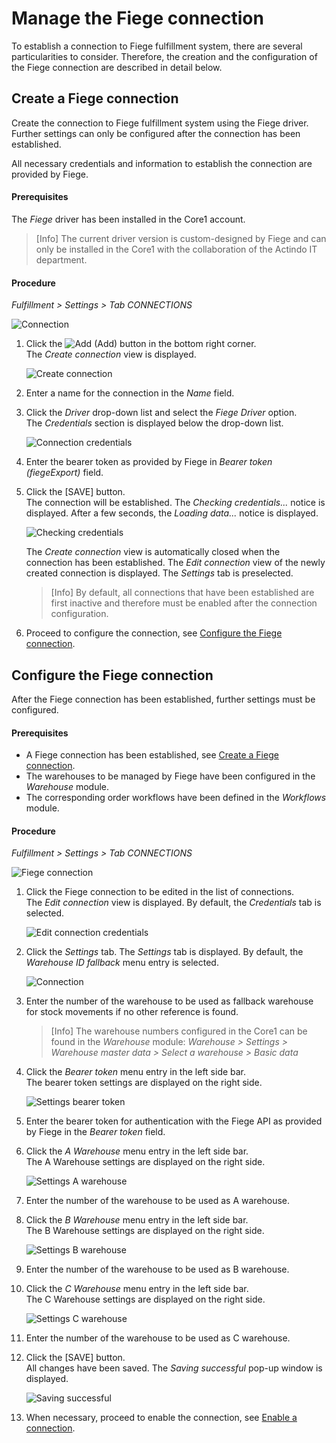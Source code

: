 # Manage the Fiege connection

To establish a connection to Fiege fulfillment system, there are several particularities to consider. Therefore, the creation and the configuration of the Fiege connection are described in detail below.

## Create a Fiege connection

Create the connection to Fiege fulfillment system using the Fiege driver. Further settings can only be configured after the connection has been established.

All necessary credentials and information to establish the connection are provided by Fiege.

#### Prerequisites

The *Fiege* driver has been installed in the Core1 account.

> [Info] The current driver version is custom-designed by Fiege and can only be installed in the Core1 with the collaboration of the Actindo IT department.

[comment]: <> (Stand: 23.02.2023)

#### Procedure

*Fulfillment > Settings > Tab CONNECTIONS*

![Connection](../../Assets/Screenshots/Fulfillment/Settings/Connections/Connections.png "[Connection]")

1. Click the ![Add](../../Assets/Icons/Plus01.png "[Add]") (Add) button in the bottom right corner.    
    The *Create connection* view is displayed.

    ![Create connection](../../Assets/Screenshots/Fulfillment/Settings/Connections/CreateConnection.png "[Create connection]")

2. Enter a name for the connection in the *Name* field.

3. Click the *Driver* drop-down list and select the *Fiege Driver* option.  
    The *Credentials* section is displayed below the drop-down list.

    ![Connection credentials](../../Assets/Screenshots/Fulfillment/Settings/Connections/Fiege/CreateConnectionCredentials.png "[Connection credentials]")

4. Enter the bearer token as provided by Fiege in *Bearer token (fiegeExport)* field.  

5. Click the [SAVE] button.  
    The connection will be established. The *Checking credentials...* notice is displayed. After a few seconds, the *Loading data...* notice is displayed.

    ![Checking credentials](../../Assets/Screenshots/Fulfillment/Settings/Connections/CheckingCredentials.png "[Checking credentials]")

    The *Create connection* view is automatically closed when the connection has been established. The *Edit connection* view of the newly created connection is displayed. The *Settings* tab is preselected.

    > [Info] By default, all connections that have been established are first inactive and therefore must be enabled after the connection configuration.    

[comment]: <> (Check, ob Checking credentials und Loading data Nachrichten bei Fiege auch vorkommen)

[comment]: <> (Ist es möglich, noch ein Screenshot hier hinzufügen? Direkt nach der Erstellung, Settings tab noch nicht ausgefüllt?)

6. Proceed to configure the connection, see [Configure the Fiege connection](#configure-the-fiege-connection).


## Configure the Fiege connection

After the Fiege connection has been established, further settings must be configured.

#### Prerequisites

- A Fiege connection has been established, see [Create a Fiege connection](#create-a-fiege-connection).
- The warehouses to be managed by Fiege have been configured in the *Warehouse* module. 
- The corresponding order workflows have been defined in the *Workflows* module.

[comment]: <> (Unsicher von Workflows - prerequisite für die Settings?)

#### Procedure

*Fulfillment > Settings > Tab CONNECTIONS*

![Fiege connection](../../Assets/Screenshots/Fulfillment/Settings/Connections/Fiege/Connections.png "[Fiege connection]")

1. Click the Fiege connection to be edited in the list of connections.  
The *Edit connection* view is displayed. By default, the *Credentials* tab is selected.

    ![Edit connection credentials](../../Assets/Screenshots/Fulfillment/Settings/Connections/Fiege/EditConnectionCredentials.png "[Edit connection credentials]")

2. Click the *Settings* tab.
    The *Settings* tab is displayed. By default, the *Warehouse ID fallback* menu entry is selected.

    ![Connection](../../Assets/Screenshots/Fulfillment/Settings/Connections/Fiege/EditConnectionSettings_WarehouseIDFallback.png "[Connection]")

3. Enter the number of the warehouse to be used as fallback warehouse for stock movements if no other reference is found. 

    > [Info] The warehouse numbers configured in the Core1 can be found in the *Warehouse* module: *Warehouse > Settings > Warehouse master data > Select a warehouse > Basic data*

4. Click the *Bearer token* menu entry in the left side bar.  
    The bearer token settings are displayed on the right side.  

    ![Settings bearer token](../../Assets/Screenshots/Fulfillment/Settings/Connections/Fiege/EditConnectionSettings_BearerToken.png "[Settings bearer token]")

5. Enter the bearer token for authentication with the Fiege API as provided by Fiege in the *Bearer token* field.

[comment]: <> (Unsicher, ob beide bearer token eingetragen werden müssen -Credentials und Settings, oder nur eins davon, oder ob sie gleich oder unterschiedlich sind. Evtl. check mit Simon)

6. Click the *A Warehouse* menu entry in the left side bar.  
    The A Warehouse settings are displayed on the right side.  

    ![Settings A warehouse](../../Assets/Screenshots/Fulfillment/Settings/Connections/Fiege/EditConnectionSettings_AWarehouse.png "[Settings A warehouse]")

7. Enter the number of the warehouse to be used as A warehouse.  

8. Click the *B Warehouse* menu entry in the left side bar.  
    The B Warehouse settings are displayed on the right side.  

    ![Settings B warehouse](../../Assets/Screenshots/Fulfillment/Settings/Connections/Fiege/EditConnectionSettings_BWarehouse.png "[Settings B warehouse]")

9. Enter the number of the warehouse to be used as B warehouse.

10. Click the *C Warehouse* menu entry in the left side bar.  
    The C Warehouse settings are displayed on the right side.  

    ![Settings C warehouse](../../Assets/Screenshots/Fulfillment/Settings/Connections/Fiege/EditConnectionSettings_CWarehouse.png "[Settings C warehouse]")

11.  Enter the number of the warehouse to be used as C warehouse.

12. Click the [SAVE] button.  
    All changes have been saved. The *Saving successful* pop-up window is displayed.  

    ![Saving successful](../../Assets/Screenshots/Channels/Settings/Connections/SavingSuccessful.png "[Saving successful]")

[comment]: <> (Unsicher, ob das in Fulfillment/Fiege stimmt. Check mit Simon.)
  
13. When necessary, proceed to enable the connection, see [Enable a connection](./01_ManageConnections.md#enable-a-connection).